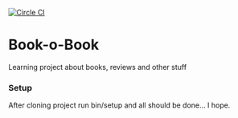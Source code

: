 [![Circle CI](https://circleci.com/gh/wildfiler/book-o-book.svg?style=shield)](https://circleci.com/gh/wildfiler/book-o-book)

# Book-o-Book

Learning project about books, reviews and other stuff

### Setup

After cloning project run bin/setup and all should be done... I hope.
